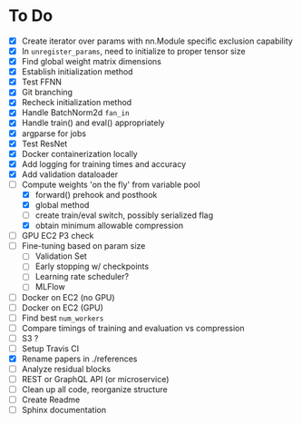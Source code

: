 # To Do
- [X] Create iterator over params with nn.Module specific exclusion capability
- [X] In `unregister_params`, need to initialize to proper tensor size
- [X] Find global weight matrix dimensions
- [X] Establish initialization method
- [X] Test FFNN
- [X] Git branching
- [X] Recheck initialization method
- [X] Handle BatchNorm2d `fan_in`
- [X] Handle train() and eval() appropriately
- [X] argparse for jobs
- [X] Test ResNet
- [X] Docker containerization locally
- [X] Add logging for training times and accuracy
- [X] Add validation dataloader
- [ ] Compute weights 'on the fly' from variable pool
	- [X] forward() prehook and posthook
	- [X] global method
	- [ ] create train/eval switch, possibly serialized flag
	- [X] obtain minimum allowable compression
- [ ] GPU EC2 P3 check
- [ ] Fine-tuning based on param size
	- [ ] Validation Set
	- [ ] Early stopping w/ checkpoints
	- [ ] Learning rate scheduler?
	- [ ] MLFlow
- [ ] Docker on EC2 (no GPU)
- [ ] Docker on EC2 (GPU)
- [ ] Find best `num_workers`
- [ ] Compare timings of training and evaluation vs compression
- [ ] S3 ?
- [ ] Setup Travis CI
- [X] Rename papers in ./references
- [ ] Analyze residual blocks
- [ ] REST or GraphQL API (or microservice)
- [ ] Clean up all code, reorganize structure
- [ ] Create Readme
- [ ] Sphinx documentation
